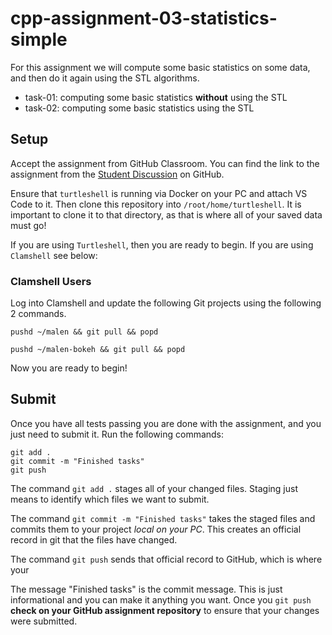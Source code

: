# cpp-assignment-03-statistics-simple

For this assignment we will compute some basic statistics on some data, and then do it again using the STL algorithms.

* task-01: computing some basic statistics **without** using the STL
* task-02: computing some basic statistics using the STL

## Setup

Accept the assignment from GitHub Classroom. You can find the link to the assignment from the [Student Discussion](https://github.com/orgs/ruc-sci-comp/teams/students) on GitHub.

Ensure that `turtleshell` is running via Docker on your PC and attach VS Code to it. Then clone this repository into `/root/home/turtleshell`. It is important to clone it to that directory, as that is where all of your saved data must go!

If you are using `Turtleshell`, then you are ready to begin. If you are using `Clamshell` see below:

### Clamshell Users

Log into Clamshell and update the following Git projects using the following 2 commands.

```shell
pushd ~/malen && git pull && popd
```

```shell
pushd ~/malen-bokeh && git pull && popd
```

Now you are ready to begin!

## Submit

Once you have all tests passing you are done with the assignment, and you just need to submit it. Run the following commands:

```shell
git add .
git commit -m "Finished tasks"
git push
```

The command `git add .` stages all of your changed files. Staging just means to identify which files we want to submit.

The command `git commit -m "Finished tasks"` takes the staged files and commits them to your project *local on your PC*. This creates an official record in git that the files have changed.

The command `git push` sends that official record to GitHub, which is where your

The message "Finished tasks" is the commit message. This is just informational and you can make it anything you want. Once you `git push` **check on your GitHub assignment repository** to ensure that your changes were submitted.
